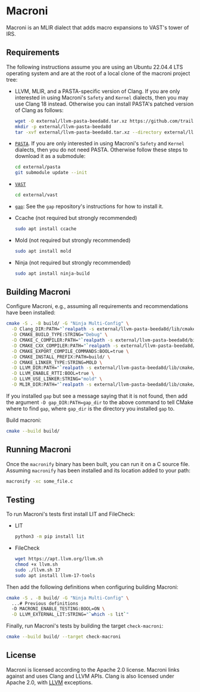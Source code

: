 # Macroni

Macroni is an MLIR dialect that adds macro expansions to VAST's tower of IRS.

## Requirements

The following instructions assume you are using an Ubuntu 22.04.4 LTS operating
system and are at the root of a local clone of the macroni project tree:

- LLVM, MLIR, and a PASTA-specific version of Clang. If you are only interested
  in using Macroni's `Safety` and `Kernel` dialects, then you may use Clang 18
  instead. Otherwise you can install PASTA's patched version of Clang as
  follows:

  ```bash
  wget -O external/llvm-pasta-beeda8d.tar.xz https://github.com/trail-of-forks/llvm-project/releases/download/beeda8d/llvm-pasta-beeda8d.tar.xz
  mkdir -p external/llvm-pasta-beeda8d
  tar -xvf external/llvm-pasta-beeda8d.tar.xz --directory external/llvm-pasta-beeda8d/
  ```

- [`PASTA`](https://github.com/trailofbits/pasta/). If you are only interested
  in using Macroni's `Safety` and `Kernel` dialects, then you do not need PASTA.
  Otherwise follow these steps to download it as a submodule:

  ```bash
  cd external/pasta
  git submodule update --init
  ```

- [`VAST`](https://github.com/trailofbits/vast)

  ```bash
  cd external/vast
  ```

- [`gap`](https://github.com/lifting-bits/gap.git): See the `gap` repository's
  instructions for how to install it.

- Ccache (not required but strongly recommended)

  ```bash
  sudo apt install ccache
  ```

- Mold (not required but strongly recommended)

  ```bash
  sudo apt install mold
  ```

- Ninja (not required but strongly recommended)

  ```bash
  sudo apt install ninja-build
  ```

## Building Macroni

Configure Macroni, e.g., assuming all requirements and recommendations have been
installed:

```bash
cmake -S . -B build/ -G "Ninja Multi-Config" \
  -D Clang_DIR:PATH="`realpath -s external/llvm-pasta-beeda8d/lib/cmake/clang`" \
  -D CMAKE_BUILD_TYPE:STRING="Debug" \
  -D CMAKE_C_COMPILER:PATH="`realpath -s external/llvm-pasta-beeda8d/bin/clang`" \
  -D CMAKE_CXX_COMPILER:PATH="`realpath -s external/llvm-pasta-beeda8d/bin/clang++`" \
  -D CMAKE_EXPORT_COMPILE_COMMANDS:BOOL=true \
  -D CMAKE_INSTALL_PREFIX:PATH=build/ \
  -D CMAKE_LINKER_TYPE:STRING=MOLD \
  -D LLVM_DIR:PATH="`realpath -s external/llvm-pasta-beeda8d/lib/cmake/llvm`" \
  -D LLVM_ENABLE_RTTI:BOOL=true \
  -D LLVM_USE_LINKER:STRING="mold" \
  -D MLIR_DIR:PATH="`realpath -s external/llvm-pasta-beeda8d/lib/cmake/mlir`"
```

If you installed `gap` but see a message saying that it is not found, then add
the argument `-D gap_DIR:PATH=gap_dir` to the above command to tell CMake
where to find `gap`, where `gap_dir` is the directory you installed `gap` to.

Build macroni:

```bash
cmake --build build/
```

## Running Macroni

Once the `macronify` binary has been built, you can run it on a C source file.
Assuming `macronify` has been installed and its location added to your path:

```bash
macronify -xc some_file.c
```

## Testing

To run Macroni's tests first install LIT and FileCheck:

- LIT

  ```bash
  python3 -m pip install lit
  ```

- FileCheck

  ```bash
  wget https://apt.llvm.org/llvm.sh
  chmod +x llvm.sh
  sudo ./llvm.sh 17
  sudo apt install llvm-17-tools
  ```

Then add the following definitions when configuring building Macroni:

```bash
cmake -S . -B build/ -G "Ninja Multi-Config" \
  ...# Previous definitions
  -D MACRONI_ENABLE_TESTING:BOOL=ON \
  -D LLVM_EXTERNAL_LIT:STRING="`which -s lit`"
```

Finally, run Macroni's tests by building the target `check-macroni`:

```bash
cmake --build build/ --target check-macroni
```

## License

Macroni is licensed according to the Apache 2.0 license. Macroni links against
and uses Clang and LLVM APIs. Clang is also licensed under Apache 2.0, with
[LLVM](https://github.com/llvm/llvm-project/blob/main/clang/LICENSE.TXT)
exceptions.
